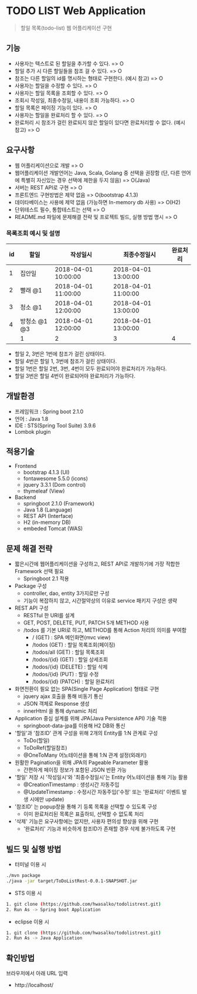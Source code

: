# TODO LIST Web Application
> 할일 목록(todo-list) 웹 어플리케이션 구현


## 기능
* 사용자는 텍스트로 된 할일을 추가할 수 있다. => O
* 할일 추가 시 다른 할일들을 참조 걸 수 있다. => O
* 참조는 다른 할일의 id를 명시하는 형태로 구현한다. (예시 참고) => O
* 사용자는 할일을 수정할 수 있다. => O
* 사용자는 할일 목록을 조회할 수 있다. => O
* 조회시 작성일, 최종수정일, 내용이 조회 가능하다. => O
* 할일 목록은 페이징 기능이 있다. => O
* 사용자는 할일을 완료처리 할 수 있다. => O
* 완료처리 시 참조가 걸린 완료되지 않은 할일이 있다면 완료처리할 수 없다. (예시 참고) => O


## 요구사항
* 웹 어플리케이션으로 개발 => O
* 웹어플리케이션 개발언어는 Java, Scala, Golang 중 선택을 권장함 (단, 다른 언어에 특별히 자신있는 경우 선택에 제한을 두지 않음) => O(Java)
* 서버는 REST API로 구현 => O
* 프론트엔드 구현방법은 제약 없음 => O(bootstrap 4.1.3)
* 데이타베이스는 사용에 제약 없음 (가능하면 In-memory db 사용) => O(H2) 
* 단위테스트 필수, 통합테스트는 선택  => O
* README.md 파일에 문제해결 전략 및 프로젝트 빌드, 실행 방법 명시  => O

### 목록조회 예시 및 설명
| id | 할일 | 작성일시 | 최종수정일시 | 완료처리 |
|----|-------------|---------------------|----------|---------------------|
| 1 | 집안일 | 2018-04-01 10:00:00 | 2018-04-01 13:00:00 |  |
| 2 | 빨래 @1 | 2018-04-01 11:00:00 | 2018-04-01 11:00:00 |  |
| 3 | 청소 @1 | 2018-04-01 12:00:00 | 2018-04-01 13:00:00 |  |
| 4 | 방청소 @1 @3 | 2018-04-01 12:00:00 | 2018-04-01 13:00:00 |  | 
                        | 1 | 2 | 3 | 4 | 5 |

* 할일 2, 3번은 1번에 참조가 걸린 상태이다.
* 할일 4번은 할일 1, 3번에 참조가 걸린 상태이다.
* 할일 1번은 할일 2번, 3번, 4번이 모두 완료되어야 완료처리가 가능하다.
* 할일 3번은 할일 4번이 완료되어야 완료처리가 가능하다.


## 개발환경
- 프레임워크 : Spring boot 2.1.0
- 언어 : Java 1.8
- IDE : STS(Spring Tool Suite) 3.9.6
- Lombok plugin

## 적용기술
- Frontend 
    - bootstrap 4.1.3   (UI) 
    - fontawesome 5.5.0 (icons)
    - jquery 3.3.1      (Dom control)
    - thymeleaf         (View)
- Backend 
    - springboot 2.1.0  (Framework) 
    - Java 1.8          (Language)
    - REST API          (Interface)
    - H2                (in-memory DB)
    - embeded Tomcat    (WAS)


## 문제 해결 전략
- 짧은시간에 웹어플리케이션을 구성하고, REST API로 개발하기에 가장 적합한 Framework 선택 필요 
    - Springboot 2.1 적용
- Package 구성
    - controller, dao, entity 3가지로만 구성
    - 기능이 복잡하지 않고, 시간절약상의 이유로 service 패키지 구성은 생략
- REST API 구성
    - RESTful 한 URI를 설계
    - GET, POST, DELETE, PUT, PATCH 5개 METHOD 사용
    - /todos 를 기본 URI로 하고, METHOD를 통해 Action 처리의 의미를 부여함
        - / (GET) : SPA 메인화면(mvc view)
        - /todos (GET) : 할일 목록조회(페이징)
        - /todos/all (GET) : 할일 목록조회
        - /todos/{id} (GET) : 할일 상세조회
        - /todos/{id} (DELETE) : 할일 삭제
        - /todos/{id} (PUT) : 할일 수정
        - /todos/{id} (PATCH) : 할일 완료처리    
- 화면전환이 필요 없는 SPA(Single Page Application) 형태로 구현
    - jquery ajax 호출을 통해 비동기 통신
    - JSON 객체로 Response 생성
    - innerHtml 을 통해 dynamic 처리
- Application 중심 설계를 위해 JPA(Java Persistence API) 기술 적용
    - springboot-data-jpa를 이용해 H2 DB와 통신
- '할일'과 '참조ID' 관계 구성을 위해 2개의 Entity를 1:N 관계로 구성
    - ToDo(할일) 
    - ToDoRef(할일참조)
    - @OneToMany 어노테이션을 통해 1:N 관계 설정(외래키)
- 원활한 Pagination을 위해 JPA의 Pageable Parameter 활용
    - 간편하게 페이징 정보가 포함된 JSON 반환 가능
- '할일' 저장 시 '작성일시'와 '최종수정일시'는 Entity 어노테이션을 통해 기능 활용
    - @CreationTimestamp : 생성시간 자동주입
    - @UpdateTimestamp : 수정시간 자동주입('수정' 또는 '완료처리' 이벤트 발생 시에만 update)
- '참조ID' 는 popup창을 통해 기 등록 목록을 선택할 수 있도록 구성
    - 이미 완료처리된 목록은 표출하되, 선택할 수 없도록 처리
- '삭제' 기능은 요구사항에는 없지만, 사용자 편의성 향상을 위해 구현
    - '완료처리' 기능과 비슷하게 참조ID가 존재할 경우 삭제 불가하도록 구현    
    
## 빌드 및 실행 방법
- 터미널 이용 시
``` bash
./mvn package
./java -jar target/ToDoListRest-0.0.1-SNAPSHOT.jar
```

- STS 이용 시
``` bash
1. git clone (https://github.com/hwasalko/todolistrest.git)
2. Run As -> Spring boot Application
```

- eclipse 이용 시
``` bash
1. git clone (https://github.com/hwasalko/todolistrest.git)
2. Run As -> Java Application
```

## 확인방법
브라우저에서 아래 URL 입력
- http://localhost/
